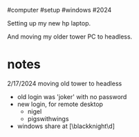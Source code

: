 #computer #setup #windows #2024

Setting up my new hp laptop.

And moving my older tower PC to headless.

# notes
2/17/2024 moving old tower to headless
* old login was 'joker' with no password
* new login, for remote desktop
  * nigel
  * pigswithwings
* windows share at [\\blackknight\d]
